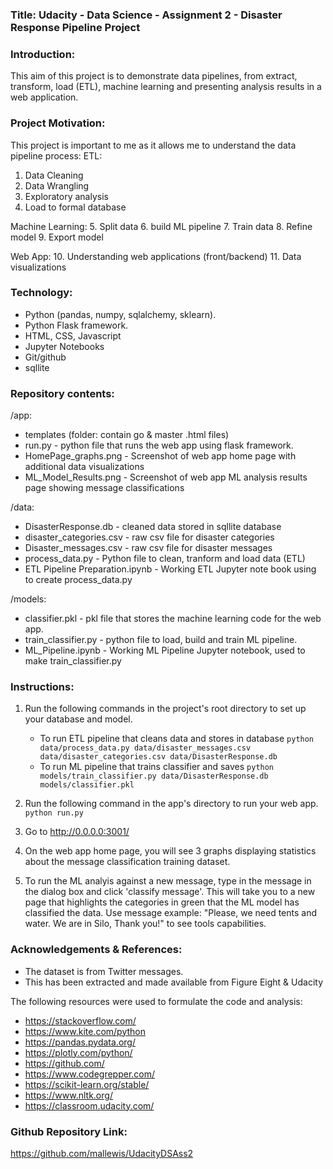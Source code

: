 ### Title:  Udacity - Data Science - Assignment 2 - Disaster Response Pipeline Project

### Introduction:
This aim of this project is to demonstrate data pipelines, from extract, transform, load (ETL), 
machine learning and presenting analysis results in a web application.

### Project Motivation:
This project is important to me as it allows me to understand the data pipeline process:
ETL:
1. Data Cleaning
2. Data Wrangling
3. Exploratory analysis
4. Load to formal database

Machine Learning:
5. Split data
6. build ML pipeline
7. Train data
8. Refine model
9. Export model

Web App:
10. Understanding web applications (front/backend)
11. Data visualizations

### Technology:
- Python (pandas, numpy, sqlalchemy, sklearn).
- Python Flask framework.
- HTML, CSS, Javascript
- Jupyter Notebooks
- Git/github
- sqllite

### Repository contents:

/app:
- templates (folder: contain go & master .html files)
- run.py - python file that runs the web app using flask framework.
- HomePage_graphs.png - Screenshot of web app home page with additional data visualizations
- ML_Model_Results.png - Screenshot of web app ML analysis results page showing message classifications

/data:
- DisasterResponse.db - cleaned data stored in sqllite database
- disaster_categories.csv - raw csv file for disaster categories
- Disaster_messages.csv - raw csv file for disaster messages
- process_data.py - Python file to clean, tranform and load data (ETL)
- ETL Pipeline Preparation.ipynb - Working ETL Jupyter note book using to create process_data.py

/models:
- classifier.pkl - pkl file that stores the machine learning code for the web app.
- train_classifier.py - python file to load, build and train ML pipeline.
- ML_Pipeline.ipynb - Working ML Pipeline Jupyter notebook, used to make train_classifier.py


### Instructions:
1. Run the following commands in the project's root directory to set up your database and model.

    - To run ETL pipeline that cleans data and stores in database
        `python data/process_data.py data/disaster_messages.csv data/disaster_categories.csv data/DisasterResponse.db`
    - To run ML pipeline that trains classifier and saves
        `python models/train_classifier.py data/DisasterResponse.db models/classifier.pkl`

2. Run the following command in the app's directory to run your web app.
    `python run.py`

3. Go to http://0.0.0.0:3001/

4. On the web app home page, you will see 3 graphs displaying statistics about the message classification training dataset.

5. To run the ML analyis against a new message, type in the message in the dialog box and click 'classify message'.
   This will take you to a new page that highlights the categories in green that the ML model has classified the data.
   Use message example:  "Please, we need tents and water. We are in Silo, Thank you!" to see tools capabilities.

### Acknowledgements & References:
 - The dataset is from Twitter messages.
 - This has been extracted and made available from Figure Eight & Udacity


The following resources were used to formulate the code and analysis:
 - https://stackoverflow.com/
 - https://www.kite.com/python
 - https://pandas.pydata.org/
 - https://plotly.com/python/
 - https://github.com/
 - https://www.codegrepper.com/
 - https://scikit-learn.org/stable/
 - https://www.nltk.org/
 - https://classroom.udacity.com/


### Github Repository Link:
https://github.com/mallewis/UdacityDSAss2
